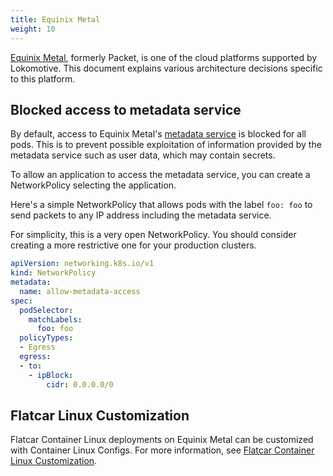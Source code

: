 ```yaml
---
title: Equinix Metal
weight: 10
---
```


[Equinix Metal](https://metal.equinix.com/), formerly Packet, is one of the cloud platforms supported by Lokomotive. This document explains various architecture decisions specific to this platform.

## Blocked access to metadata service

By default, access to Equinix Metal's [metadata service](https://metal.equinix.com/developers/docs/servers/metadata/) is blocked for all pods. This is to prevent possible exploitation of information provided by the metadata service such as user data, which may contain secrets.

To allow an application to access the metadata service, you can create a NetworkPolicy selecting the application.

Here's a simple NetworkPolicy that allows pods with the label `foo: foo` to send packets to any IP address including the metadata service.

For simplicity, this is a very open NetworkPolicy. You should consider creating a more restrictive one for your production clusters.

```yaml
apiVersion: networking.k8s.io/v1
kind: NetworkPolicy
metadata:
  name: allow-metadata-access
spec:
  podSelector:
    matchLabels:
      foo: foo
  policyTypes:
  - Egress
  egress:
  - to:
    - ipBlock:
        cidr: 0.0.0.0/0
```

## Flatcar Linux Customization

Flatcar Container Linux deployments on Equinix Metal can be customized with Container Linux Configs.
For more information, see [Flatcar Container Linux Customization](./flatcar-container-linux.md#customization).
